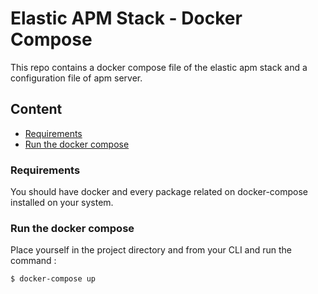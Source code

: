 # Elastic APM Stack - Docker Compose

This repo contains a docker compose file of the elastic apm stack and a configuration file of apm server.

## Content

- [Requirements](#requirement)
- [Run the docker compose](#run-the-docker-compose)

### Requirements

You should have docker and every package related on docker-compose installed on your system.

### Run the docker compose
Place yourself in the project directory and from your CLI and run the command :
```shell
$ docker-compose up
```

